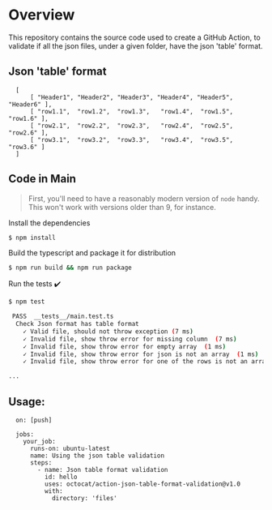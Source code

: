
# Overview

This repository contains the source code used to create a GitHub Action,
to validate if all the json files, under a given folder, have the json 'table' format.

## Json 'table' format
```
  [
	  [ "Header1", "Header2", "Header3", "Header4", "Header5", "Header6" ],
	  [ "row1.1",  "row1.2",  "row1.3",   "row1.4",  "row1.5",  "row1.6" ],
	  [ "row2.1",  "row2.2",  "row2.3",   "row2.4",  "row2.5",  "row2.6" ],
	  [ "row3.1",  "row3.2",  "row3.3",   "row3.4",  "row3.5",  "row3.6" ]
  ]
```

## Code in Main

> First, you'll need to have a reasonably modern version of `node` handy. This won't work with versions older than 9, for instance.

Install the dependencies  
```bash
$ npm install
```

Build the typescript and package it for distribution
```bash
$ npm run build && npm run package
```

Run the tests :heavy_check_mark:  
```bash
$ npm test

 PASS  __tests__/main.test.ts
  Check Json format has table format
    ✓ Valid file, should not throw exception (7 ms)
    ✓ Invalid file, show throw error for missing column  (7 ms)
    ✓ Invalid file, show throw error for empty array  (1 ms)
    ✓ Invalid file, show throw error for json is not an array  (1 ms)
    ✓ Invalid file, show throw error for one of the rows is not an array  (1 ms)

...
```

## Usage:
```
  on: [push]

  jobs:
    your_job:
      runs-on: ubuntu-latest
      name: Using the json table validation
      steps:
        - name: Json table format validation
          id: hello
          uses: octocat/action-json-table-format-validation@v1.0
          with:
            directory: 'files'
```